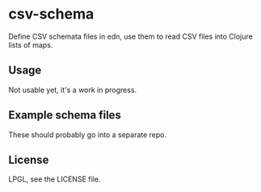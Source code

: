 # csv-schema

Define CSV schemata files in edn, use them to read CSV files into Clojure lists of maps.

## Usage

Not usable yet, it's a work in progress.

## Example schema files

These should probably go into a separate repo.

## License

LPGL, see the LICENSE file.
